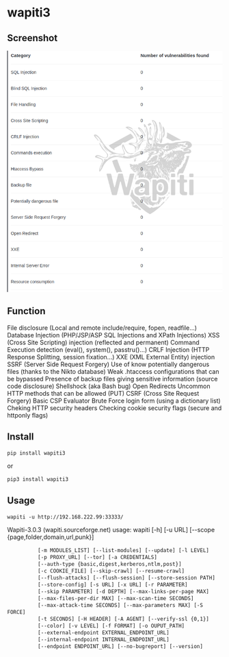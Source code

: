 # wapiti3

## Screenshot
![](/assets/Capture.PNG)

## Function

File disclosure (Local and remote include/require, fopen, readfile...)
Database Injection (PHP/JSP/ASP SQL Injections and XPath Injections)
XSS (Cross Site Scripting) injection (reflected and permanent)
Command Execution detection (eval(), system(), passtru()...)
CRLF Injection (HTTP Response Splitting, session fixation...)
XXE (XML External Entity) injection
SSRF (Server Side Request Forgery)
Use of know potentially dangerous files (thanks to the Nikto database)
Weak .htaccess configurations that can be bypassed
Presence of backup files giving sensitive information (source code disclosure)
Shellshock (aka Bash bug)
Open Redirects
Uncommon HTTP methods that can be allowed (PUT)
CSRF (Cross Site Request Forgery)
Basic CSP Evaluator
Brute Force login form (using a dictionary list)
Cheking HTTP security headers
Checking cookie security flags (secure and httponly flags)

## Install
```
pip install wapiti3
```
or
```
pip3 install wapiti3
```

## Usage

```
wapiti -u http://192.168.222.99:33333/
```

Wapiti-3.0.3 (wapiti.sourceforge.net)
usage: wapiti [-h] [-u URL] [--scope {page,folder,domain,url,punk}]

              [-m MODULES_LIST] [--list-modules] [--update] [-l LEVEL]
              [-p PROXY_URL] [--tor] [-a CREDENTIALS]
              [--auth-type {basic,digest,kerberos,ntlm,post}]
              [-c COOKIE_FILE] [--skip-crawl] [--resume-crawl]
              [--flush-attacks] [--flush-session] [--store-session PATH]
              [--store-config] [-s URL] [-x URL] [-r PARAMETER]
              [--skip PARAMETER] [-d DEPTH] [--max-links-per-page MAX]
              [--max-files-per-dir MAX] [--max-scan-time SECONDS]
              [--max-attack-time SECONDS] [--max-parameters MAX] [-S FORCE]
              [-t SECONDS] [-H HEADER] [-A AGENT] [--verify-ssl {0,1}]
              [--color] [-v LEVEL] [-f FORMAT] [-o OUPUT_PATH]
              [--external-endpoint EXTERNAL_ENDPOINT_URL]
              [--internal-endpoint INTERNAL_ENDPOINT_URL]
              [--endpoint ENDPOINT_URL] [--no-bugreport] [--version]
              
              

